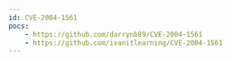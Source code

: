 ```yaml
---
id: CVE-2004-1561
pocs:
    - https://github.com/darrynb89/CVE-2004-1561
    - https://github.com/ivanitlearning/CVE-2004-1561
---
```


